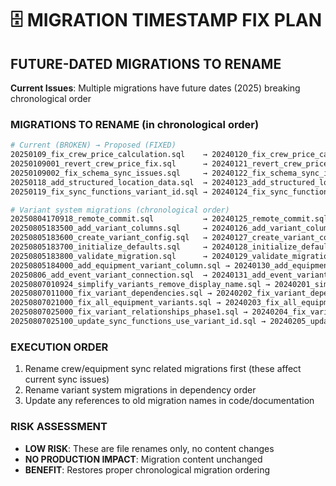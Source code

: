 # 🗄️ **MIGRATION TIMESTAMP FIX PLAN**

## **FUTURE-DATED MIGRATIONS TO RENAME**

**Current Issues**: Multiple migrations have future dates (2025) breaking chronological order

### **MIGRATIONS TO RENAME** (in chronological order)

```bash
# Current (BROKEN) → Proposed (FIXED)
20250109_fix_crew_price_calculation.sql    → 20240120_fix_crew_price_calculation.sql
20250109001_revert_crew_price_fix.sql      → 20240121_revert_crew_price_fix.sql  
20250109002_fix_schema_sync_issues.sql     → 20240122_fix_schema_sync_issues.sql
20250118_add_structured_location_data.sql  → 20240123_add_structured_location_data.sql
20250119_fix_sync_functions_variant_id.sql → 20240124_fix_sync_functions_variant_id.sql

# Variant system migrations (chronological order)
20250804170918_remote_commit.sql           → 20240125_remote_commit.sql
20250805183500_add_variant_columns.sql     → 20240126_add_variant_columns.sql
20250805183600_create_variant_config.sql   → 20240127_create_variant_config.sql
20250805183700_initialize_defaults.sql     → 20240128_initialize_defaults.sql
20250805183800_validate_migration.sql      → 20240129_validate_migration.sql
20250805184000_add_equipment_variant_column.sql → 20240130_add_equipment_variant_column.sql
20250806_add_event_variant_connection.sql  → 20240131_add_event_variant_connection.sql
20250807010924_simplify_variants_remove_display_name.sql → 20240201_simplify_variants_remove_display_name.sql
20250807011000_fix_variant_dependencies.sql → 20240202_fix_variant_dependencies.sql
20250807021000_fix_all_equipment_variants.sql → 20240203_fix_all_equipment_variants.sql
20250807025000_fix_variant_relationships_phase1.sql → 20240204_fix_variant_relationships_phase1.sql
20250807025100_update_sync_functions_use_variant_id.sql → 20240205_update_sync_functions_use_variant_id.sql
```

### **EXECUTION ORDER**
1. Rename crew/equipment sync related migrations first (these affect current sync issues)
2. Rename variant system migrations in dependency order
3. Update any references to old migration names in code/documentation

### **RISK ASSESSMENT**
- **LOW RISK**: These are file renames only, no content changes
- **NO PRODUCTION IMPACT**: Migration content unchanged
- **BENEFIT**: Restores proper chronological migration ordering

